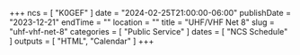 +++
ncs = [ "K0GEF" ]
date = "2024-02-25T21:00:00-06:00"
publishDate = "2023-12-21"
endTime = ""
location = ""
title = "UHF/VHF Net 8"
slug = "uhf-vhf-net-8"
categories = [ "Public Service" ]
dates = [ "NCS Schedule" ]
outputs = [ "HTML", "Calendar" ]
+++
